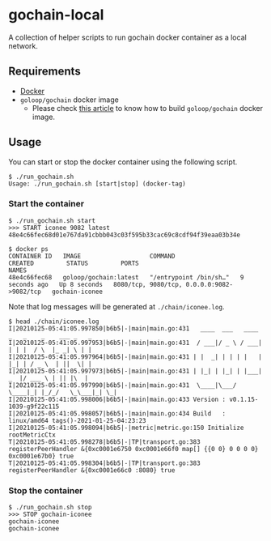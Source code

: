 # gochain-local

A collection of helper scripts to run gochain docker container as a local network.

## Requirements

- [Docker](https://docs.docker.com)
- `goloop/gochain` docker image
  - Please check [this article](https://gist.github.com/sink772/443b0abd0be1176b4ccb334205516450) to know how to build `goloop/gochain` docker image.

## Usage

You can start or stop the docker container using the following script.

```
$ ./run_gochain.sh
Usage: ./run_gochain.sh [start|stop] (docker-tag)
```

### Start the container

```
$ ./run_gochain.sh start
>>> START iconee 9082 latest
48e4c66fec68d01e767da91cbbb043c03f595b33cac69c8cdf94f39eaa03b34e

$ docker ps
CONTAINER ID   IMAGE                   COMMAND                  CREATED         STATUS         PORTS                                        NAMES
48e4c66fec68   goloop/gochain:latest   "/entrypoint /bin/sh…"   9 seconds ago   Up 8 seconds   8080/tcp, 9080/tcp, 0.0.0.0:9082->9082/tcp   gochain-iconee
```

Note that log messages will be generated at `./chain/iconee.log`.

```
$ head ./chain/iconee.log
I|20210125-05:41:05.997850|b6b5|-|main|main.go:431   ____  ___   ____ _   _    _    ___ _   _
I|20210125-05:41:05.997953|b6b5|-|main|main.go:431  / ___|/ _ \ / ___| | | |  / \  |_ _| \ | |
I|20210125-05:41:05.997964|b6b5|-|main|main.go:431 | |  _| | | | |   | |_| | / _ \  | ||  \| |
I|20210125-05:41:05.997973|b6b5|-|main|main.go:431 | |_| | |_| | |___|  _  |/ ___ \ | || |\  |
I|20210125-05:41:05.997990|b6b5|-|main|main.go:431  \____|\___/ \____|_| |_/_/   \_\___|_| \_|
I|20210125-05:41:05.998006|b6b5|-|main|main.go:433 Version : v0.1.15-1039-g9f22c115
I|20210125-05:41:05.998057|b6b5|-|main|main.go:434 Build   : linux/amd64 tags()-2021-01-25-04:23:23
I|20210125-05:41:05.998094|b6b5|-|metric|metric.go:150 Initialize rootMetricCtx
T|20210125-05:41:05.998278|b6b5|-|TP|transport.go:383 registerPeerHandler &{0xc0001e6750 0xc0001e66f0 map[] {{0 0} 0 0 0 0} 0xc0001e67b0} true
T|20210125-05:41:05.998304|b6b5|-|TP|transport.go:383 registerPeerHandler &{0xc0001e66c0 :8080} true
```

### Stop the container

```
$ ./run_gochain.sh stop
>>> STOP gochain-iconee
gochain-iconee
gochain-iconee
```
